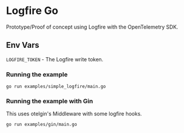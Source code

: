 # Logfire Go

Prototype/Proof of concept using Logfire with the OpenTelemetry SDK.

## Env Vars

`LOGFIRE_TOKEN` - The Logfire write token.

### Running the example

```shell
go run examples/simple_logfire/main.go
```

### Running the example with Gin

This uses otelgin's Middleware with some logfire hooks.

```shell
go run examples/gin/main.go
```
